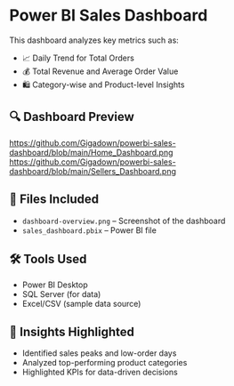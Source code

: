 # Power BI Sales Dashboard

This dashboard analyzes key metrics such as:
- 📈 Daily Trend for Total Orders
- 💰 Total Revenue and Average Order Value
- 🛍️ Category-wise and Product-level Insights

## 🔍 Dashboard Preview
https://github.com/Gigadown/powerbi-sales-dashboard/blob/main/Home_Dashboard.png
https://github.com/Gigadown/powerbi-sales-dashboard/blob/main/Sellers_Dashboard.png


## 📁 Files Included
- `dashboard-overview.png` – Screenshot of the dashboard
- `sales_dashboard.pbix` – Power BI file 

## 🛠️ Tools Used
- Power BI Desktop
- SQL Server (for data)
- Excel/CSV (sample data source)

## 📌 Insights Highlighted
- Identified sales peaks and low-order days
- Analyzed top-performing product categories
- Highlighted KPIs for data-driven decisions

